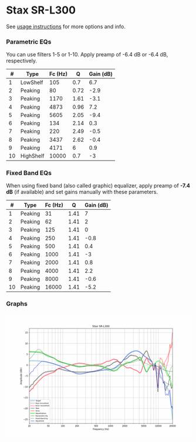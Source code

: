 # Stax SR-L300
See [usage instructions](https://github.com/jaakkopasanen/AutoEq#usage) for more options and info.

### Parametric EQs
You can use filters 1-5 or 1-10. Apply preamp of -6.4 dB or -6.4 dB, respectively.

|   # | Type      |   Fc (Hz) |    Q |   Gain (dB) |
|-----|-----------|-----------|------|-------------|
|   1 | LowShelf  |       105 | 0.7  |         6.7 |
|   2 | Peaking   |        80 | 0.72 |        -2.9 |
|   3 | Peaking   |      1170 | 1.61 |        -3.1 |
|   4 | Peaking   |      4873 | 0.96 |         7.2 |
|   5 | Peaking   |      5605 | 2.05 |        -9.4 |
|   6 | Peaking   |       134 | 2.14 |         0.3 |
|   7 | Peaking   |       220 | 2.49 |        -0.5 |
|   8 | Peaking   |      3437 | 2.62 |        -0.4 |
|   9 | Peaking   |      4171 | 6    |         0.9 |
|  10 | HighShelf |     10000 | 0.7  |        -3   |

### Fixed Band EQs
When using fixed band (also called graphic) equalizer, apply preamp of **-7.4 dB** (if available) and set gains manually with these parameters.

|   # | Type    |   Fc (Hz) |    Q |   Gain (dB) |
|-----|---------|-----------|------|-------------|
|   1 | Peaking |        31 | 1.41 |         7   |
|   2 | Peaking |        62 | 1.41 |         2   |
|   3 | Peaking |       125 | 1.41 |         0   |
|   4 | Peaking |       250 | 1.41 |        -0.8 |
|   5 | Peaking |       500 | 1.41 |         0.4 |
|   6 | Peaking |      1000 | 1.41 |        -3   |
|   7 | Peaking |      2000 | 1.41 |         0.8 |
|   8 | Peaking |      4000 | 1.41 |         2.2 |
|   9 | Peaking |      8000 | 1.41 |        -0.6 |
|  10 | Peaking |     16000 | 1.41 |        -5.2 |

### Graphs
![](./Stax%20SR-L300.png)
